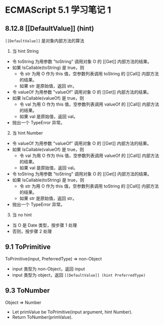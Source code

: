 # ECMAScript 5.1 学习笔记 1

##  8.12.8 [[DefaultValue]] (hint)

`[[DefaultValue]]` 是对象内部方法的算法

1. 当 hint String
  * 令 toString 为用参数 "toString" 调用对象 O 的 [[Get]] 内部方法的结果。
  * 如果 IsCallable(toString) 是 true，则
    * 令 str 为用 O 作为 this 值，空参数列表调用 toString 的 [[Call]] 内部方法的结果。
    * 如果 str 是原始值，返回 str。
  * 令 valueOf 为用参数 "valueOf" 调用对象 O 的 [[Get]] 内部方法的结果。
  * 如果 IsCallable(valueOf) 是 true，则
    * 令 val 为用 O 作为 this 值，空参数列表调用 valueOf 的 [[Call]] 内部方法的结果。
    * 如果 val 是原始值，返回 val。
  * 抛出一个 TypeError 异常。
  
2. 当 hint Number
  * 令 valueOf 为用参数 "valueOf" 调用对象 O 的 [[Get]] 内部方法的结果。
  * 如果 IsCallable(valueOf) 是 true，则
    * 令 val 为用 O 作为 this 值，空参数列表调用 valueOf 的 [[Call]] 内部方法的结果。
    * 如果 val 是原始值，返回 val。
  * 令 toString 为用参数 "toString" 调用对象 O 的 [[Get]] 内部方法的结果。
  * 如果 IsCallable(toString) 是 true，则
    * 令 str 为用 O 作为 this 值，空参数列表调用 toString 的 [[Call]] 内部方法的结果。
    * 如果 str 是原始值，返回 str。
  * 抛出一个 TypeError 异常。

3. 当 no hint
  * 当 O 是 Date 类型，按步骤 1 处理
  * 否则，按步骤 2 处理

## 9.1 ToPrimitive

ToPrimitive(input, PreferredType) => non-Object

* input 类型为 non-Object，返回 input
* input 类型为 object，返回 `[[DefaultValue]] (hint PreferredType)`

## 9.3 ToNumber

Object => Number
* Let primValue be ToPrimitive(input argument, hint Number).
* Return ToNumber(primValue).
